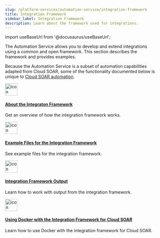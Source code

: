 ```yaml
---
slug: /platform-services/automation-service/integration-framework
title: Integration Framework
sidebar_label: Integration Framework 
description: Learn about the framework used for integrations. 
---
```


import useBaseUrl from '@docusaurus/useBaseUrl';

The Automation Service allows you to develop and extend integrations using a common and open framework. This section describes the framework and provides examples.

Because the Automation Service is a subset of automation capabilities adapted from Cloud SOAR, some of the functionality documented below is unique to [Cloud SOAR automation](/docs/cloud-soar/automation/).

<div className="box-wrapper" >
<div className="box smallbox card">
  <div className="container">
  <a href={useBaseUrl('docs/platform-services/automation-service/integration-framework/about-integration-framework/')}><img src={useBaseUrl('img/icons/security/siem-challenges.png')} alt="icon" width="40"/><h4>About the Integraton Framework</h4></a>
  <p>Get an overview of how the integration framework works.</p>
  </div>
</div>
<div className="box smallbox card">
  <div className="container">
  <a href={useBaseUrl('docs/platform-services/automation-service/integration-framework/example-files-integration-framework/')}><img src={useBaseUrl('img/icons/security/siem-challenges.png')} alt="icon" width="40"/><h4>Example Files for the Integration Framework</h4></a>
  <p>See example files for the integration framework.</p>
  </div>
</div>
<div className="box smallbox card">
  <div className="container">
  <a href={useBaseUrl('docs/platform-services/automation-service/integration-framework/integration-framework-output/')}><img src={useBaseUrl('img/icons/security/siem-challenges.png')} alt="icon" width="40"/><h4>Integration Framework Output</h4></a>
  <p>Learn how to work with output from the integration framework. </p>
  </div>
</div>
<div className="box smallbox card">
  <div className="container">
  <a href={useBaseUrl('docs/platform-services/automation-service/integration-framework/docker-integration-framework/')}><img src={useBaseUrl('img/icons/security/siem-challenges.png')} alt="icon" width="40"/><h4>Using Docker with the Integration Framework for Cloud SOAR</h4></a>
  <p>Learn how to use Docker with the integration framework for Cloud SOAR.</p>
  </div>
</div>
</div>